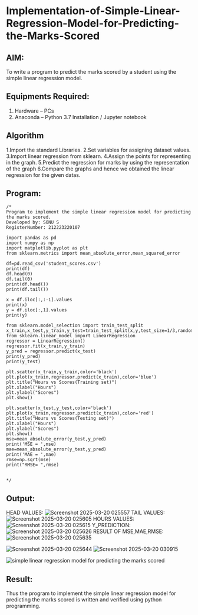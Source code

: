 # Implementation-of-Simple-Linear-Regression-Model-for-Predicting-the-Marks-Scored

## AIM:
To write a program to predict the marks scored by a student using the simple linear regression model.

## Equipments Required:
1. Hardware – PCs
2. Anaconda – Python 3.7 Installation / Jupyter notebook

## Algorithm
1.Import the standard Libraries.
2.Set variables for assigning dataset values.
3.Import linear regression from sklearn.
4.Assign the points for representing in the graph.
5.Predict the regression for marks by using the representation of the graph
6.Compare the graphs and hence we obtained the linear regression for the given datas.

## Program:
```
/*
Program to implement the simple linear regression model for predicting the marks scored.
Developed by: SONU S
RegisterNumber: 212223220107

import pandas as pd
import numpy as np
import matplotlib.pyplot as plt
from sklearn.metrics import mean_absolute_error,mean_squared_error

df=pd.read_csv('student_scores.csv')
print(df)
df.head(0)
df.tail(0)
print(df.head())
print(df.tail())

x = df.iloc[:,:-1].values
print(x)
y = df.iloc[:,1].values
print(y)

from sklearn.model_selection import train_test_split
x_train,x_test,y_train,y_test=train_test_split(x,y,test_size=1/3,random_state=0)
from sklearn.linear_model import LinearRegression
regressor = LinearRegression()
regressor.fit(x_train,y_train)
y_pred = regressor.predict(x_test)
print(y_pred)
print(y_test)

plt.scatter(x_train,y_train,color='black')
plt.plot(x_train,regressor.predict(x_train),color='blue')
plt.title("Hours vs Scores(Training set)")
plt.xlabel("Hours")
plt.ylabel("Scores")
plt.show()

plt.scatter(x_test,y_test,color='black')
plt.plot(x_train,regressor.predict(x_train),color='red')
plt.title("Hours vs Scores(Testing set)")
plt.xlabel("Hours")
plt.ylabel("Scores")
plt.show()
mse=mean_absolute_error(y_test,y_pred)
print('MSE = ',mse)
mae=mean_absolute_error(y_test,y_pred)
print('MAE = ',mae)
rmse=np.sqrt(mse)
print("RMSE= ",rmse)


*/
```

## Output:
HEAD VALUES:
![Screenshot 2025-03-20 025557](https://github.com/user-attachments/assets/5cae96f1-617e-4c28-8d0a-fbdcdcda5459)
TAIL VALUES:
![Screenshot 2025-03-20 025605](https://github.com/user-attachments/assets/efccfd2d-ca19-4eb9-9252-4ca6edb2cf58)
HOURS VALUES:
![Screenshot 2025-03-20 025615](https://github.com/user-attachments/assets/21124d7b-e221-4498-af9e-cb9d9324ee18)
Y_PREDICTION:
![Screenshot 2025-03-20 025626](https://github.com/user-attachments/assets/8d9ee1c9-5d63-4081-8b98-76e4c80362e4)
RESULT OF MSE,MAE,RMSE:
![Screenshot 2025-03-20 025635](https://github.com/user-attachments/assets/9f69e33a-27bc-4cb3-ae19-6a18ab866a83)

![Screenshot 2025-03-20 025644](https://github.com/user-attachments/assets/6f3493cd-67cd-4bc8-bfff-5222e3b21652)
![Screenshot 2025-03-20 030915](https://github.com/user-attachments/assets/4eb70393-b531-4864-aa39-ebaeecca76f2)

![simple linear regression model for predicting the marks scored](sam.png)


## Result:
Thus the program to implement the simple linear regression model for predicting the marks scored is written and verified using python programming.
